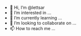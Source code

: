 - 👋 Hi, I’m @lettsar
- 👀 I’m interested in ...
- 🌱 I’m currently learning ...
- 💞️ I’m looking to collaborate on ...
- 📫 How to reach me ...

<!---
lettsar/lettsar is a ✨ special ✨ repository because its `README.md` (this file) appears on your GitHub profile.
You can click the Preview link to take a look at your changes.
--->
